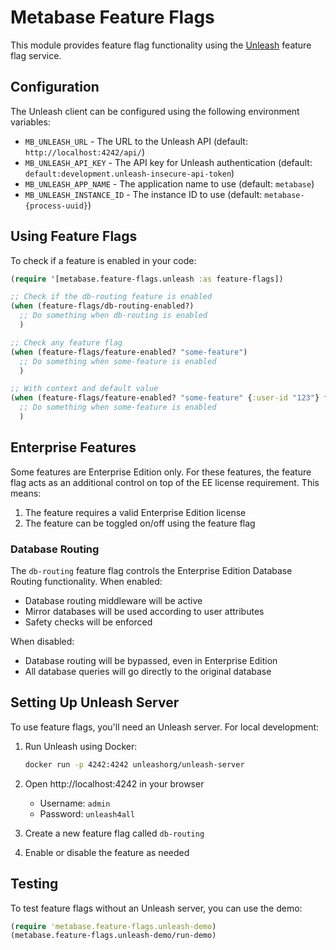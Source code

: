 # Metabase Feature Flags

This module provides feature flag functionality using the [Unleash](https://www.getunleash.io/) feature flag service.

## Configuration

The Unleash client can be configured using the following environment variables:

- `MB_UNLEASH_URL` - The URL to the Unleash API (default: `http://localhost:4242/api/`)
- `MB_UNLEASH_API_KEY` - The API key for Unleash authentication (default: `default:development.unleash-insecure-api-token`)
- `MB_UNLEASH_APP_NAME` - The application name to use (default: `metabase`)
- `MB_UNLEASH_INSTANCE_ID` - The instance ID to use (default: `metabase-{process-uuid}`)

## Using Feature Flags

To check if a feature is enabled in your code:

```clojure
(require '[metabase.feature-flags.unleash :as feature-flags])

;; Check if the db-routing feature is enabled
(when (feature-flags/db-routing-enabled?)
  ;; Do something when db-routing is enabled
  )

;; Check any feature flag
(when (feature-flags/feature-enabled? "some-feature")
  ;; Do something when some-feature is enabled
  )

;; With context and default value
(when (feature-flags/feature-enabled? "some-feature" {:user-id "123"} false)
  ;; Do something when some-feature is enabled
  )
```

## Enterprise Features

Some features are Enterprise Edition only. For these features, the feature flag acts as an additional control on top of the EE license requirement. This means:

1. The feature requires a valid Enterprise Edition license
2. The feature can be toggled on/off using the feature flag

### Database Routing

The `db-routing` feature flag controls the Enterprise Edition Database Routing functionality. When enabled:

- Database routing middleware will be active
- Mirror databases will be used according to user attributes
- Safety checks will be enforced

When disabled:
- Database routing will be bypassed, even in Enterprise Edition
- All database queries will go directly to the original database

## Setting Up Unleash Server

To use feature flags, you'll need an Unleash server. For local development:

1. Run Unleash using Docker:
   ```bash
   docker run -p 4242:4242 unleashorg/unleash-server
   ```

2. Open http://localhost:4242 in your browser
   - Username: `admin`
   - Password: `unleash4all`

3. Create a new feature flag called `db-routing`

4. Enable or disable the feature as needed

## Testing

To test feature flags without an Unleash server, you can use the demo:

```clojure
(require 'metabase.feature-flags.unleash-demo)
(metabase.feature-flags.unleash-demo/run-demo)
``` 